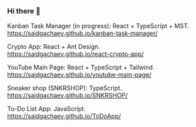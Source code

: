 ### Hi there 👋


Kanban Task Manager (in progress): React + TypeScript + MST.                                        
https://saidgachaev.github.io/kanban-task-manager/

Crypto App: React + Ant Design.                                                  
https://saidgachaev.github.io/react-crypto-app/

YouTube Main Page: React + TypeScript + Tailwind.                                  
https://saidgachaev.github.io/youtube-main-page/

Sneaker shop (SNKRSHOP): TypeScript.                                                     
https://saidgachaev.github.io/SNKRSHOP/

To-Do List App: JavaScript.                                            
https://saidgachaev.github.io/ToDoApp/
